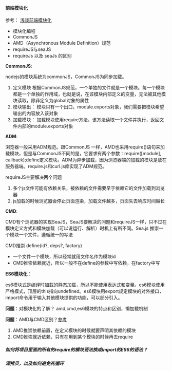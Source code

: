 #### 前端模块化
参考： [浅谈前端模块化](http://imweb.io/topic/55994b358555272639cb031b) 

- 模块化编程
- CommonJS
- AMD（Asynchronous Module Definition）规范
- requireJS与seaJS
- requireJs 以及 seaJs 的区别

**CommonJS**:

nodejs的模块系统为commonJS，CommonJS为同步加载。

1. 定义模块
根据CommonJS规范，一个单独的文件就是一个模块。每一个模块都是一个单独的作用域，也就是说，在该模块内部定义的变量，无法被其他模块读取，除非定义为global对象的属性
2. 模块输出：
模块只有一个出口，module.exports对象，我们需要把模块希望输出的内容放入该对象
3. 加载模块：
加载模块使用require方法，该方法读取一个文件并执行，返回文件内部的module.exports对象

**ADM**:

浏览器一般采用ADM规范。跟CommonJS 一样，AMD也采用require()语句来加载模块，但是与CommonJS不同的是，它要求有两个参数：require([module], callback);define定义模块。ADM为异步加载，因为浏览器端的加载的模块是放在服务器端。require.js和curl.js库实现了ADM规范。

requireJS主要解决两个问题

1. 多个js文件可能有依赖关系，被依赖的文件需要早于依赖它的文件加载到浏览器
2. js加载的时候浏览器会停止页面渲染，加载文件越多，页面失去响应时间越长

**CMD**:

CMD有个浏览器的实现SeaJS，SeaJS要解决的问题和requireJS一样，只不过在模块定义方式和模块加载（可以说运行、解析）时机上有所不同。Sea.js 推崇一个模块一个文件，遵循统一的写法

CMD推崇 define(id?, deps?, factory)

+ 一个文件一个模块，所以经常就用文件名作为模块id
+ CMD推崇依赖就近，所以一般不在define的参数中写依赖，在factory中写

**ES6模块化**：

es6模块式是编译时加载的静态加载，所以不能使用表达式和变量。es6模块使用严格模式，顶层的this指向undefined。es6模块用export规定模块的对外接口，import命令用于输入其他模块提供的功能，可以部分引入。

**问题**：对模块化的了解？
amd,cmd,es6模块的特点和区别，懒加载机制

**问题**：AMD与CMD区别？[参考](https://www.cnblogs.com/futai/p/5258349.html)
1. AMD推崇依赖前置，在定义模块的时候就要声明其依赖的模块
2. CMD推崇就近依赖，只有在用到某个模块的时候再去require

##### 如何将项目里面的所有的require的模块语法换成import的ES6的语法？


##### 深拷贝，以及如何避免死循环
